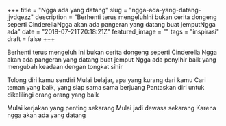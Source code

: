 +++
title = "Ngga ada yang datang"
slug = "ngga-ada-yang-datang-jjvdqezz"
description = "Berhenti terus mengeluhIni bukan cerita dongeng seperti CinderellaNgga akan ada pangeran yang datang buat jemputNgga ada"
date = "2018-07-21T20:18:21Z"
featured_image = ""
tags = "inspirasi"
draft = false
+++ 
 
Berhenti terus mengeluh
Ini bukan cerita dongeng seperti Cinderella
Ngga akan ada pangeran yang datang buat jemput
Ngga ada penyihir baik yang mengubah keadaan dengan tongkat sihir

Tolong diri kamu sendiri
Mulai belajar, apa yang kurang dari kamu
Cari teman yang baik, yang siap sama sama berjuang
Pantaskan diri untuk dikelilingi orang orang yang baik

Mulai kerjakan yang penting sekarang
Mulai jadi dewasa sekarang
Karena ngga akan ada yang datang